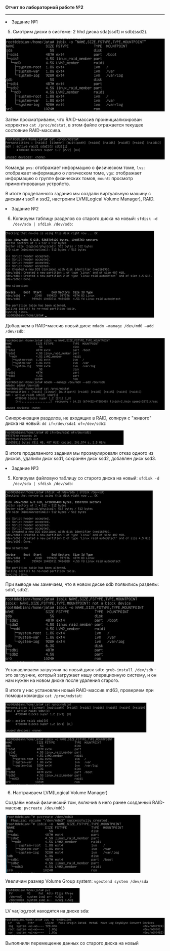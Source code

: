 **Отчет по лабораторной работе №2**
***
<li>Задание №1</li>

5) Смотрим диски в системе: 2 hhd диска sda(ssd1) и sdb(ssd2).

![disks](https://github.com/Kc0va/suzenOS/blob/master/laba%202/images/%D0%BF%D1%83%D0%BD%D0%BA%D1%82%205.png?raw=true)

Затем просматриваем, что RAID-массив проинициализирован корректно `cat /proc/mdstat`, в этом файле отражается текущее состояние RAID-массива.

![RAID](https://github.com/Kc0va/suzenOS/blob/master/laba%202/images/RAID.png?raw=true)

Команда `pvs`: отображает информацию о физическом томе, `lvs`: отображает информацию о логическом томе, `vgs`: отображает информацию о группе физических томов, `mount`: просмотр примонтированых устройств.

В итоге проделанного задания мы создали виртуальную машину с дисками ssd1 и ssd2, настроили LVM(Logical Volume Manager), RAID.

<li>Задание №2</li>

6) Копируем таблицу разделов со старого диска на новый: `sfdisk -d /dev/sda | sfdisk /dev/sdb`:

![TABLICA](https://github.com/Kc0va/suzenOS/blob/master/laba%202/images/TABLICA.png?raw=true)

 Добавляем в RAID-массив новый диск: `mdadm —manage /dev/md0 —add /dev/sdb`:

![RAID2](https://github.com/Kc0va/suzenOS/blob/master/laba%202/images/RAID2.png?raw=true)

Cинхронизация разделов, не входящих в RAID, копируя с "живого" диска на новый: `dd if=/dev/sda1 of=/dev/sdb1`:

![noRAID](https://github.com/Kc0va/suzenOS/blob/master/laba%202/images/noRAID.png?raw=true)

В итоге проделанного задания мы проэмулировали отказ одного из дисков, удалили диск ssd1, сохранён диск ssd2, добавлен диск ssd3.

<li>Задание №3</li>

5) Копируем файловую таблицу со старого диска на новый: `sfdisk -d /dev/sda | sfdisk /dev/sdb`:

![TABLICA2](https://github.com/Kc0va/suzenOS/blob/master/laba%202/images/TABLICA2.png?raw=true)

При выводе мы замечаем, что в новом диске sdb появились разделы: sdb1, sdb2.

![sdb](https://github.com/Kc0va/suzenOS/blob/master/laba%202/images/sdb.png?raw=true)

Устанавливаем загрузчик на новый диск sdb: `grub-install /dev/sdb` - это загрузчик, который загружает нашу операционную систему, и он нам нужен на новом диске после удаления старого.

В итоге у нас установлен новый RAID-массив md63, проверяем при помощи команды `cat /proc/mdstat`:

![md63](https://github.com/Kc0va/suzenOS/blob/master/laba%202/images/md63.png?raw=true)

![md632](https://github.com/Kc0va/suzenOS/blob/master/laba%202/images/md632.png?raw=true)

6) Настраиваем LVM(Logical Volume Manager)

Создаём новый физический том, включив в него ранее созданный RAID-массив: `pvcreate /dev/md63`

![md633](https://github.com/Kc0va/suzenOS/blob/master/laba%202/images/md633.png?raw=true)

Увеличим размер Volume Group system: `vgextend system /dev/sda`

![VG](https://github.com/Kc0va/suzenOS/blob/master/laba%202/images/VG.png?raw=true)

LV var,log,root находятся на диске sda:

![LV](https://github.com/Kc0va/suzenOS/blob/master/laba%202/images/LV.png?raw=true)

Выполнили перемещение данных со старого диска на новый

